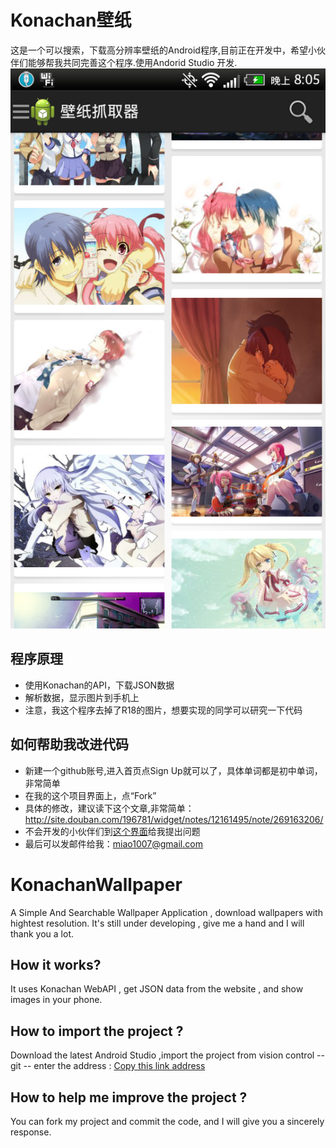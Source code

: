 Konachan壁纸
===================================
  这是一个可以搜索，下载高分辨率壁纸的Android程序,目前正在开发中，希望小伙伴们能够帮我共同完善这个程序.使用Andorid Studio 开发.
  ![screenshot](/screenshots/device-2014-09-17-200619.png "KonachanWallpaper")

程序原理
-----------------------------------
* 使用Konachan的API，下载JSON数据
* 解析数据，显示图片到手机上
* 注意，我这个程序去掉了R18的图片，想要实现的同学可以研究一下代码

如何帮助我改进代码
-----------------------------------
* 新建一个github账号,进入首页点Sign Up就可以了，具体单词都是初中单词，非常简单
* 在我的这个项目界面上，点“Fork”
* 具体的修改，建议读下这个文章,非常简单：http://site.douban.com/196781/widget/notes/12161495/note/269163206/
* 不会开发的小伙伴们到[这个界面](https://github.com/miao1007/KonachanWallpaper/issues)给我提出问题
* 最后可以发邮件给我：[miao1007@gmail.com](miao1007@gmail.com)

KonachanWallpaper
===================================
  A Simple And Searchable Wallpaper Application , download wallpapers with hightest resolution. It's still under developing , give me a hand and I will thank you a lot.
  
How it works?
-----------------------------------
  It uses Konachan WebAPI , get JSON data from the website , and show images in your phone.
  
How to import the project ?
-----------------------------------
  Download the latest Android Studio ,import the project from vision control -- git -- enter the address : [Copy this link address](https://github.com/miao1007/KonachanWallpaper.git)
  

How to help me improve the project ?
-----------------------------------
  You can fork my project and commit the code, and I will give you a sincerely response.
	



